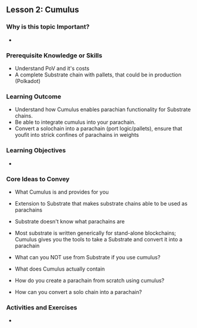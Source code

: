 ## Lesson 2: Cumulus

### Why is this topic Important?

-

### Prerequisite Knowledge or Skills

- Understand PoV and it's costs
- A complete Substrate chain with pallets, that could be in production (Polkadot)

### Learning Outcome

- Understand how Cumulus enables parachian functionality for Substrate chains.
- Be able to integrate cumulus into your parachain.
- Convert a solochain into a parachain (port logic/pallets), ensure that youfit into strick confines of parachains in weights

### Learning Objectives

-

### Core Ideas to Convey

- What Cumulus is and provides for you
- Extension to Substrate that makes substrate chains able to be used as parachains
- Substrate doesn't know what parachains are
- Most substrate is written generically for stand-alone blockchains; Cumulus gives you the tools to take a Substrate and convert it into a parachain

- What can you NOT use from Substrate if you use cumulus?
- What does Cumulus actually contain
- How do you create a parachain from scratch using cumulus?
- How can you convert a solo chain into a parachain?

### Activities and Exercises

-
